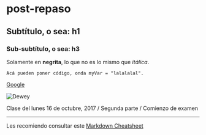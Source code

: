 # post-repaso

## Subtítulo, o sea: h1

### Sub-subtítulo, o sea: h3

Solamente en **negrita**, lo que no es lo mismo que *itálica*.

```
Acá pueden poner código, onda myVar = "lalalalal".
```

[Google](http://www.google.com)

![Dewey](https://media.giphy.com/media/129g9HK07tEtZm/giphy.gif)

Clase del lunes 16 de octubre, 2017 / Segunda parte / Comienzo de examen

-----

Les recomiendo consultar este [Markdown Cheatsheet](https://github.com/adam-p/markdown-here/wiki/Markdown-Cheatsheet)
